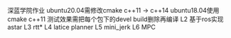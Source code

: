深蓝学院作业
ubuntu20.04需修改cmake c++11 -> c++14
ubuntu18.04使用cmake c++11
测试效果需把每个包下的devel build删除再编译
L2 基于ros实现astar
L3 rtt*
L4 latice planner
L5 mini_jerk
L6 MPC
